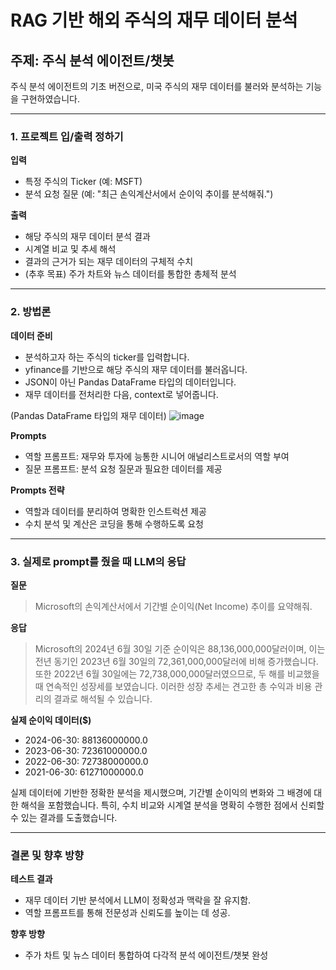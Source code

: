 # RAG 기반 해외 주식의 재무 데이터 분석
## 주제: 주식 분석 에이전트/챗봇

주식 분석 에이전트의 기초 버전으로, 미국 주식의 재무 데이터를 불러와 분석하는 기능을 구현하였습니다.


----
### 1. 프로젝트 입/출력 정하기
**입력**
- 특정 주식의 Ticker (예: MSFT)
- 분석 요청 질문 (예: "최근 손익계산서에서 순이익 추이를 분석해줘.")

**출력**
- 해당 주식의 재무 데이터 분석 결과
- 시계열 비교 및 추세 해석
- 결과의 근거가 되는 재무 데이터의 구체적 수치
- (추후 목표) 주가 차트와 뉴스 데이터를 통합한 총체적 분석

----
### 2. 방법론
**데이터 준비**
- 분석하고자 하는 주식의 ticker를 입력합니다.
- yfinance를 기반으로 해당 주식의 재무 데이터를 불러옵니다.
- JSON이 아닌 Pandas DataFrame 타입의 데이터입니다.
- 재무 데이터를 전처리한 다음, context로 넣어줍니다.

(Pandas DataFrame 타입의 재무 데이터)
![image](https://github.com/user-attachments/assets/1c3d48d0-66f6-482d-8fd8-feb577d1d45b)

**Prompts**
- 역할 프롬프트: 재무와 투자에 능통한 시니어 애널리스트로서의 역할 부여
- 질문 프롬프트: 분석 요청 질문과 필요한 데이터를 제공

**Prompts 전략**
- 역할과 데이터를 분리하여 명확한 인스트럭션 제공
- 수치 분석 및 계산은 코딩을 통해 수행하도록 요청

----
### 3. 실제로 prompt를 줬을 때 LLM의 응답
**질문**
> Microsoft의 손익계산서에서 기간별 순이익(Net Income) 추이를 요약해줘.

**응답**
> Microsoft의 2024년 6월 30일 기준 순이익은 88,136,000,000달러이며, 이는 전년 동기인 2023년 6월 30일의 72,361,000,000달러에 비해 증가했습니다. 또한 2022년 6월 30일에는 72,738,000,000달러였으므로, 두 해를 비교했을 때 연속적인 성장세를 보였습니다. 이러한 성장 추세는 견고한 총 수익과 비용 관리의 결과로 해석될 수 있습니다.

**실제 순이익 데이터($)**
- 2024-06-30: 88136000000.0
- 2023-06-30: 72361000000.0
- 2022-06-30: 72738000000.0
- 2021-06-30: 61271000000.0


실제 데이터에 기반한 정확한 분석을 제시했으며, 기간별 순이익의 변화와 그 배경에 대한 해석을 포함했습니다. 특히, 수치 비교와 시계열 분석을 명확히 수행한 점에서 신뢰할 수 있는 결과를 도출했습니다.

----
### 결론 및 향후 방향
**테스트 결과**
- 재무 데이터 기반 분석에서 LLM이 정확성과 맥락을 잘 유지함.
- 역할 프롬프트를 통해 전문성과 신뢰도를 높이는 데 성공.

**향후 방향**
- 주가 차트 및 뉴스 데이터 통합하여 다각적 분석 에이전트/챗봇 완성
